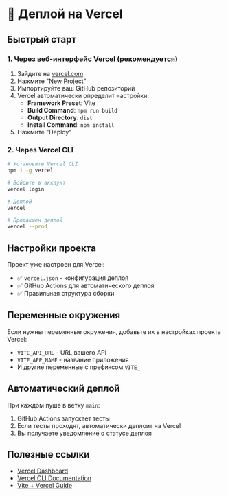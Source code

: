 # 🚀 Деплой на Vercel

## Быстрый старт

### 1. Через веб-интерфейс Vercel (рекомендуется)

1. Зайдите на [vercel.com](https://vercel.com)
2. Нажмите "New Project"
3. Импортируйте ваш GitHub репозиторий
4. Vercel автоматически определит настройки:
   - **Framework Preset**: Vite
   - **Build Command**: `npm run build`
   - **Output Directory**: `dist`
   - **Install Command**: `npm install`
5. Нажмите "Deploy"

### 2. Через Vercel CLI

```bash
# Установите Vercel CLI
npm i -g vercel

# Войдите в аккаунт
vercel login

# Деплой
vercel

# Продакшен деплой
vercel --prod
```

## Настройки проекта

Проект уже настроен для Vercel:

- ✅ `vercel.json` - конфигурация деплоя
- ✅ GitHub Actions для автоматического деплоя
- ✅ Правильная структура сборки

## Переменные окружения

Если нужны переменные окружения, добавьте их в настройках проекта Vercel:

- `VITE_API_URL` - URL вашего API
- `VITE_APP_NAME` - название приложения
- И другие переменные с префиксом `VITE_`

## Автоматический деплой

При каждом пуше в ветку `main`:

1. GitHub Actions запускает тесты
2. Если тесты проходят, автоматически деплоит на Vercel
3. Вы получаете уведомление о статусе деплоя

## Полезные ссылки

- [Vercel Dashboard](https://vercel.com/dashboard)
- [Vercel CLI Documentation](https://vercel.com/docs/cli)
- [Vite + Vercel Guide](https://vercel.com/guides/deploying-vitejs-to-vercel)
